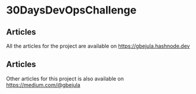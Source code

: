 # 30DaysDevOpsChallenge

## Articles

All the articles for the project are available on https://gbejula.hashnode.dev

## Articles
Other articles for this project is also available on https://medium.com/@gbejula